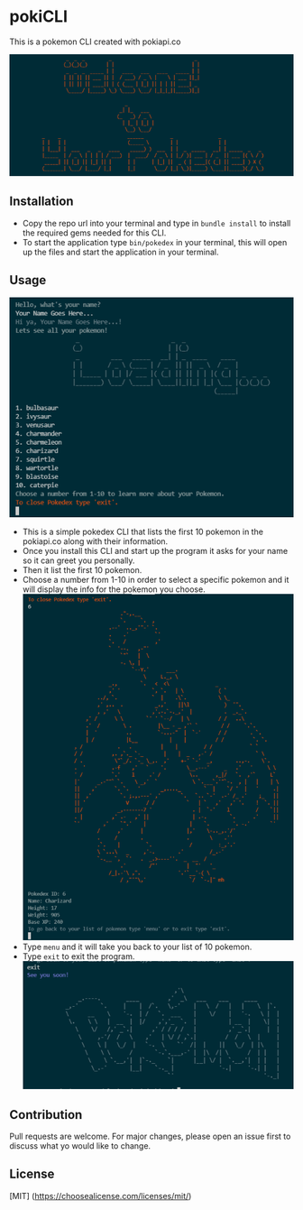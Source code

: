 # pokiCLI

This is a pokemon CLI created with pokiapi.co

![PokeCLI Title Screen](/Images/pokeCLI.PNG)

## Installation

- Copy the repo url into your terminal and type in `bundle install` to install the required gems needed for this CLI.
- To start the application type `bin/pokedex` in your terminal, this will open up the files and start the application in your terminal.

## Usage

![pokeCLI Start Screen](/Images/startScreen.PNG) <br>
- This is a simple pokedex CLI that lists the first 10 pokemon in the pokiapi.co along with their information.
- Once you install this CLI and start up the program it asks for your name so it can greet you personally.
- Then it list the first 10 pokemon.
- Choose a number from 1-10 in order to select a specific pokemon and it will display the info for the pokemon you choose. <br>
![pokeCLI Start Screen](/Images/charizard.PNG)<br>
- Type `menu` and it will take you back to your list of 10 pokemon.
- Type `exit` to exit the program. <br>
![pokeCLI Start Screen](/Images/goodbyeWorld.PNG)

## Contribution

Pull requests are welcome. For major changes, please open an issue first to discuss what yo would like to change.

## License

[MIT]
(https://choosealicense.com/licenses/mit/)
